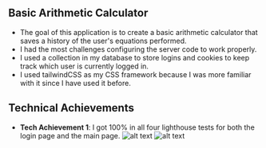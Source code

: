 ## Basic Arithmetic Calculator

- The goal of this application is to create a basic arithmetic calculator that saves a history of the user's equations performed.
- I had the most challenges configuring the server code to work properly.
- I used a collection in my database to store logins and cookies to keep track which user is currently logged in.
- I used tailwindCSS as my CSS framework because I was more familiar with it since I have used it before.

## Technical Achievements
- **Tech Achievement 1**: I got 100% in all four lighthouse tests for both the login page and the main page.
![alt text]({072082DD-D96E-41B7-9DE1-8D51E597A97D}.png)
![alt text]({8AA8D8E9-CBED-4A04-BB66-52B711093082}.png)